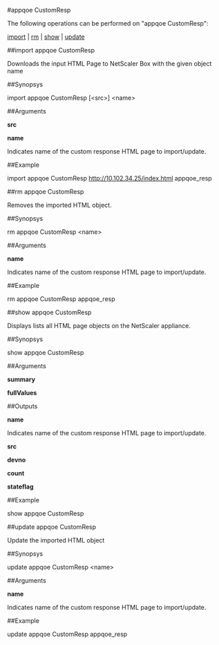#appqoe CustomResp

The following operations can be performed on "appqoe CustomResp":


[import](#import-appqoe-customresp) | [rm](#rm-appqoe-customresp) | [show](#show-appqoe-customresp) | [update](#update-appqoe-customresp)

##import appqoe CustomResp

Downloads the input HTML Page to NetScaler Box with the given object name


##Synopsys

import appqoe CustomResp [&lt;src>] &lt;name>


##Arguments

<b>src</b>

<b>name</b>
Indicates name of the custom response HTML page to import/update.



##Example

import appqoe CustomResp http://10.102.34.25/index.html appqoe_resp

##rm appqoe CustomResp

Removes the imported HTML object.


##Synopsys

rm appqoe CustomResp &lt;name>


##Arguments

<b>name</b>
Indicates name of the custom response HTML page to import/update.



##Example

rm appqoe CustomResp appqoe_resp

##show appqoe CustomResp

Displays lists all HTML page objects on the NetScaler appliance.


##Synopsys

show appqoe CustomResp


##Arguments

<b>summary</b>

<b>fullValues</b>



##Outputs

<b>name</b>
Indicates name of the custom response HTML page to import/update.

<b>src</b>

<b>devno</b>

<b>count</b>

<b>stateflag</b>



##Example

show appqoe CustomResp

##update appqoe CustomResp

Update the imported HTML object


##Synopsys

update appqoe CustomResp &lt;name>


##Arguments

<b>name</b>
Indicates name of the custom response HTML page to import/update.



##Example

update appqoe CustomResp appqoe_resp

